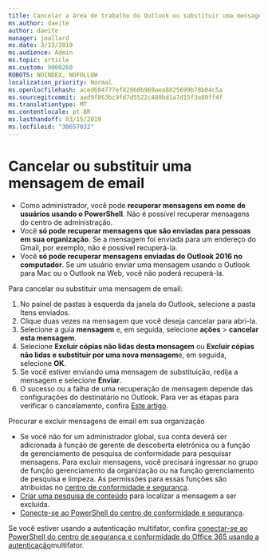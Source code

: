 ```yaml
---
title: Cancelar a área de trabalho do Outlook ou substituir uma mensagem de email
ms.author: daeite
author: daeite
manager: joallard
ms.date: 3/13/2019
ms.audience: Admin
ms.topic: article
ms.custom: 9000260
ROBOTS: NOINDEX, NOFOLLOW
localization_priority: Normal
ms.openlocfilehash: aced684777ef82860b969aea8825699b78b04c5a
ms.sourcegitcommit: aad9f863bc9fd7d5522c480bd1a7d15f3a80ff4f
ms.translationtype: MT
ms.contentlocale: pt-BR
ms.lasthandoff: 03/15/2019
ms.locfileid: "30657032"
---
```

# <a name="recall-or-replace-an-email-message"></a>Cancelar ou substituir uma mensagem de email

- Como administrador, você pode **recuperar mensagens em nome de usuários usando o PowerShell**. Não é possível recuperar mensagens do centro de administração.
- Você **só pode recuperar mensagens que são enviadas para pessoas em sua organização**. Se a mensagem foi enviada para um endereço do Gmail, por exemplo, não é possível recuperá-la.
- Você **só pode recuperar mensagens enviadas do Outlook 2016 no computador**. Se um usuário enviar uma mensagem usando o Outlook para Mac ou o Outlook na Web, você não poderá recuperá-la.

Para cancelar ou substituir uma mensagem de email:

1. No painel de pastas à esquerda da janela do Outlook, selecione a pasta Itens enviados.
1. Clique duas vezes na mensagem que você deseja cancelar para abri-la.
1. Selecione a guia **mensagem** e, em seguida, selecione **ações** > **cancelar esta mensagem**.
1. Selecione **Excluir cópias não lidas desta mensagem** ou **Excluir cópias não lidas e substituir por uma nova mensagem**e, em seguida, selecione **OK**.
1. Se você estiver enviando uma mensagem de substituição, redija a mensagem e selecione **Enviar**.
1. O sucesso ou a falha de uma recuperação de mensagem depende das configurações do destinatário no Outlook. Para ver as etapas para verificar o cancelamento, confira [Este artigo](https://support.office.com/article/35027f88-d655-4554-b4f8-6c0729a723a0).

Procurar e excluir mensagens de email em sua organização

- Se você não for um administrador global, sua conta deverá ser adicionada à função de gerente de descoberta eletrônica ou à função de gerenciamento de pesquisa de conformidade para pesquisar mensagens. Para excluir mensagens, você precisará ingressar no grupo de função gerenciamento da organização ou na função gerenciamento de pesquisa e limpeza. As permissões para essas funções são atribuídas no [centro de conformidade e segurança](https://go.microsoft.com/fwlink/?linkid=2083731).
- [Criar uma pesquisa de conteúdo](https://docs.microsoft.com/office365/securitycompliance/content-search) para localizar a mensagem a ser excluída.
- [Conecte-se ao PowerShell do centro de conformidade e segurança](https://docs.microsoft.com/powershell/exchange/office-365-scc/connect-to-scc-powershell/connect-to-scc-powershell?view=exchange-ps).

Se você estiver usando a autenticação multifator, confira [conectar-se ao PowerShell do centro de segurança e conformidade do Office 365 usando a autenticação](https://docs.microsoft.com/powershell/exchange/office-365-scc/connect-to-scc-powershell/mfa-connect-to-scc-powershell?view=exchange-ps)multifator.